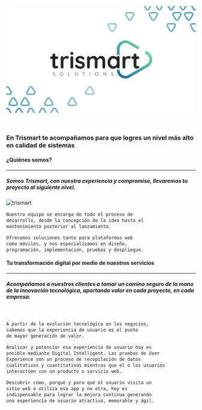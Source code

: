 ![trismart](../assets/TRISMART_FULL_HD.png)

<br />

### En Trismart te acompañamos para que logres un nivel más alto en calidad de sistemas

#### ¿Quiénes somos?
------

##### Somos Trismart, con nuestra experiencia y compromiso, llevaremos tu proyecto al siguiente nivel.

![trismart](../assets/TEAM.png)

```
Nuestro equipo se encarga de todo el proceso de 
desarrollo, desde la concepción de la idea hasta el 
mantenimiento posterior al lanzamiento.
```

```
Ofrecemos soluciones tanto para plataformas web 
como móviles, y nos especializamos en diseño, 
programación, implementación, pruebas y despliegue.
```

#### Tu transformación digital por medio de nuestros servicios
------

##### Acompañamos a nuestros clientes a tomar un camino seguro de la mano de la innovación tecnológica, aportando valor en cada proyecto, en cada empresa.

<br />

```
A partir de la evolución tecnológica en los negocios, 
sabemos que la experiencia de usuario es el punto 
de mayor generación de valor.
```

```
Analizar y potenciar esa experiencia de usuario hoy es 
posible mediante Digital Intelligent. Las pruebas de User 
Experience son un proceso de recopilación de datos
cualitativos y cuantitativos mientras que el o los usuarios 
interactúen con un producto o servicio web.
```

```
Descubrir cómo, porqué y para qué el usuario visita un 
sitio web o utiliza esa app y no otra, hoy es 
indispensable para lograr la mejora continua generando 
una experiencia de usuario atractiva, memorable y ágil.
```